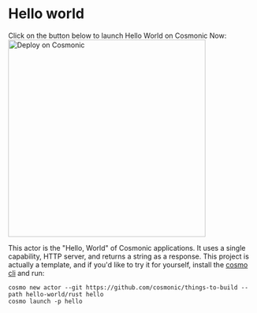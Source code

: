 # Hello world

Click on the button below to launch Hello World on Cosmonic Now:
[<img src="https://cosmonic.com/badge/deploy.svg" alt="Deploy on Cosmonic" width="400">](https://new.cosmonic.app/?yaml=https://raw.githubusercontent.com/cosmonic/awesome-cosmonic/main/hello-world/hello-cosmonic.wadm)

This actor is the "Hello, World" of Cosmonic applications. It uses a single capability, HTTP server, and returns a string as a response. This project is actually a template, and if you'd like to try it for yourself, install the [cosmo cli](https://cosmonic.com/docs/getting-started/quickstart) and run:

```
cosmo new actor --git https://github.com/cosmonic/things-to-build --path hello-world/rust hello
cosmo launch -p hello
```

